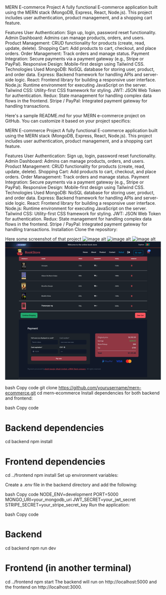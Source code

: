 MERN E-commerce Project
A fully functional E-commerce application built using the MERN stack (MongoDB, Express, React, Node.js). This project includes user authentication, product management, and a shopping cart feature.

Features
User Authentication: Sign up, login, password reset functionality.
Admin Dashboard: Admins can manage products, orders, and users.
Product Management: CRUD functionality for products (create, read, update, delete).
Shopping Cart: Add products to cart, checkout, and place orders.
Order Management: Track orders and manage status.
Payment Integration: Secure payments via a payment gateway (e.g., Stripe or PayPal).
Responsive Design: Mobile-first design using Tailwind CSS.
Technologies Used
MongoDB: NoSQL database for storing user, product, and order data.
Express: Backend framework for handling APIs and server-side logic.
React: Frontend library for building a responsive user interface.
Node.js: Runtime environment for executing JavaScript on the server.
Tailwind CSS: Utility-first CSS framework for styling.
JWT: JSON Web Token for authentication.
Redux: State management for handling complex data flows in the frontend.
Stripe / PayPal: Integrated payment gateway for handling transactions.

Here's a sample README.md for your MERN e-commerce project on GitHub. You can customize it based on your project specifics:

MERN E-commerce Project
A fully functional E-commerce application built using the MERN stack (MongoDB, Express, React, Node.js). This project includes user authentication, product management, and a shopping cart feature.

Features
User Authentication: Sign up, login, password reset functionality.
Admin Dashboard: Admins can manage products, orders, and users.
Product Management: CRUD functionality for products (create, read, update, delete).
Shopping Cart: Add products to cart, checkout, and place orders.
Order Management: Track orders and manage status.
Payment Integration: Secure payments via a payment gateway (e.g., Stripe or PayPal).
Responsive Design: Mobile-first design using Tailwind CSS.
Technologies Used
MongoDB: NoSQL database for storing user, product, and order data.
Express: Backend framework for handling APIs and server-side logic.
React: Frontend library for building a responsive user interface.
Node.js: Runtime environment for executing JavaScript on the server.
Tailwind CSS: Utility-first CSS framework for styling.
JWT: JSON Web Token for authentication.
Redux: State management for handling complex data flows in the frontend.
Stripe / PayPal: Integrated payment gateway for handling transactions.
Installation
Clone the repository:

Here some screenshot of that project
![image alt](https://github.com/nehal7472/BookStore-Using-MERN/blob/554422db1b8f5fcc7e6a8a0a1af41e43e3d64325/laptop_view.png)
![image alt](https://github.com/nehal7472/BookStore-Using-MERN/blob/554422db1b8f5fcc7e6a8a0a1af41e43e3d64325/Mobile_view.png)
![image alt](https://github.com/nehal7472/BookStore-Using-MERN/blob/554422db1b8f5fcc7e6a8a0a1af41e43e3d64325/products.png)
![image alt](https://github.com/nehal7472/BookStore-Using-MERN/blob/554422db1b8f5fcc7e6a8a0a1af41e43e3d64325/Checkout.png)

bash
Copy code
git clone https://github.com/yourusername/mern-ecommerce.git
cd mern-ecommerce
Install dependencies for both backend and frontend:

bash
Copy code
# Backend dependencies
cd backend
npm install

# Frontend dependencies
cd ../frontend
npm install
Set up environment variables:

Create a .env file in the backend directory and add the following:

bash
Copy code
NODE_ENV=development
PORT=5000
MONGO_URI=your_mongodb_uri
JWT_SECRET=your_jwt_secret
STRIPE_SECRET=your_stripe_secret_key
Run the application:

bash
Copy code
# Backend
cd backend
npm run dev

# Frontend (in another terminal)
cd ../frontend
npm start
The backend will run on http://localhost:5000 and the frontend on http://localhost:3000.
